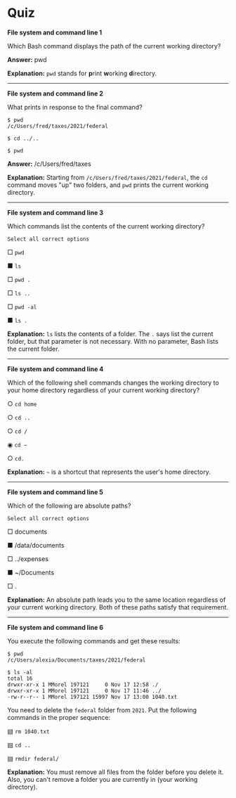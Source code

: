 # Quiz

**File system and command line 1**

Which Bash command displays the path of the current working directory?

**Answer:** pwd

**Explanation:** `pwd` stands for **p**rint **w**orking **d**irectory.

---
**File system and command line 2**

What prints in response to the final command?

```shell
$ pwd
/c/Users/fred/taxes/2021/federal

$ cd ../..

$ pwd
```

**Answer:** /c/Users/fred/taxes

**Explanation:** Starting from `/c/Users/fred/taxes/2021/federal`, the `cd` command moves "up" two folders, and `pwd` prints the current working directory.

---

**File system and command line 3**

Which commands list the contents of the current working directory?

	Select all correct options

□ `pwd`

■ `ls`

□ `pwd .`

□ `ls ..`

□ `pwd -al`

■ `ls .`

**Explanation:** `ls` lists the contents of a folder. The `.` says list the current folder, but that parameter is not necessary. With no parameter, Bash lists the current folder.

---

**File system and command line 4**

Which of the following shell commands changes the working directory to your home directory regardless of your current working directory?

○ `cd home`

○ `cd ..`

○ `cd /`

◉ `cd ~`

○ `cd.`

**Explanation:** `~` is a shortcut that represents the user's home directory.

---

**File system and command line 5**

Which of the following are absolute paths?

	Select all correct options

□ documents

■ /data/documents

□ ../expenses

■ ~/Documents

□ .

**Explanation:** An absolute path leads you to the same location regardless of your current working directory. Both of these paths satisfy that requirement.

---

**File system and command line 6**

You execute the following commands and get these results:

```shell
$ pwd
/c/Users/alexia/Documents/taxes/2021/federal

$ ls -al
total 16
drwxr-xr-x 1 MMorel 197121     0 Nov 17 12:58 ./
drwxr-xr-x 1 MMorel 197121     0 Nov 17 11:46 ../
-rw-r--r-- 1 MMorel 197121 15997 Nov 17 13:00 1040.txt
```

You need to delete the `federal` folder from `2021`. Put the following commands in the proper sequence:

▤ `rm 1040.txt`

▤ `cd ..`

▤ `rmdir federal/`

**Explanation:** You must remove all files from the folder before you delete it. Also, you can't remove a folder you are currently in (your working directory).
